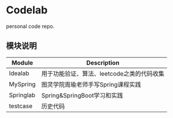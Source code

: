 # Codelab
personal code repo.


## 模块说明
| Module    | Description               |
|-----------|---------------------------|
| Idealab   | 用于功能验证、算法、leetcode之类的代码收集 |
| MySpring  | 图灵学院周瑜老师手写Spring课程实践      |
| Springlab | Spring&SpringBoot学习和实践    |
| testcase  | 历史代码                      |
